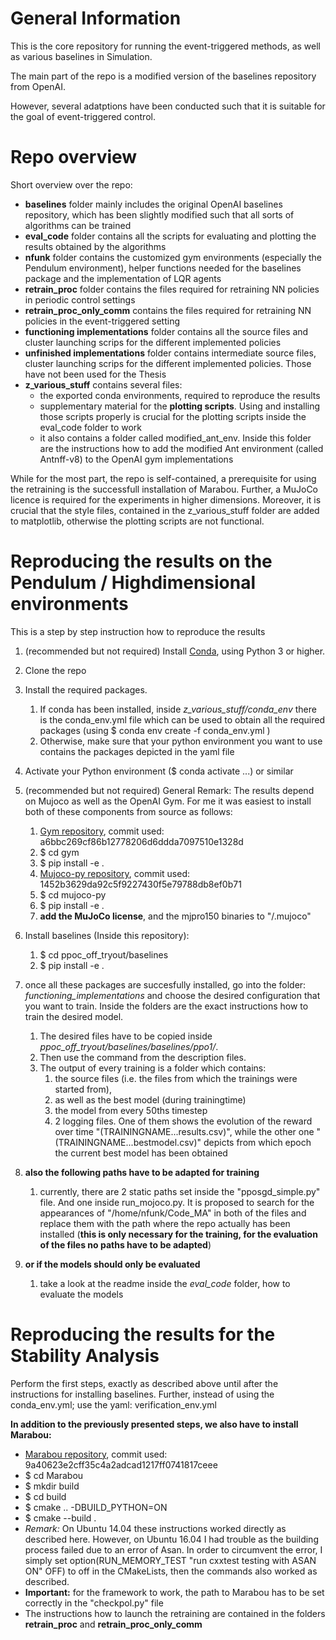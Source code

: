 # General Information

This is the core repository for running the event-triggered methods, as well as various baselines in Simulation.

The main part of the repo is a modified version of the baselines repository from OpenAI.

However, several adatptions have been conducted such that it is suitable for the goal of event-triggered control.

# Repo overview

Short overview over the repo:
* **baselines** folder mainly includes the original OpenAI baselines repository, which has been slightly modified such that all sorts of algorithms can be trained
* **eval_code** folder contains all the scripts for evaluating and plotting the results obtained by the algorithms
* **nfunk** folder contains the customized gym environments (especially the Pendulum environment), helper functions needed for the baselines package and the implementation of LQR agents
* **retrain_proc** folder contains the files required for retraining NN policies in periodic control settings
* **retrain_proc_only_comm** contains the files required for retraining NN policies in the event-triggered setting
* **functioning implementations** folder contains all the source files and cluster launching scrips for the different implemented policies
* **unfinished implementations** folder contains intermediate source files, cluster launching scrips for the different implemented policies. Those have not been used for the Thesis
* **z_various_stuff** contains several files:
  * the exported conda environments, required to reproduce the results 
  * supplementary material for the **plotting scripts**. Using and installing those scripts properly is crucial for the plotting scripts inside the eval_code folder to work
  * it also contains a folder called modified_ant_env. Inside this folder are the instructions how to add the modified Ant environment (called Antnff-v8) to the OpenAI gym implementations

While for the most part, the repo is self-contained, a prerequisite for using the retraining is the successfull installation of Marabou. Further, a MuJoCo licence is required for the experiments in higher dimensions. Moreover, it is crucial that the style files, contained in the z_various_stuff folder are added to matplotlib, otherwise the plotting scripts are not functional.

# Reproducing the results on the Pendulum / Highdimensional environments

This is a step by step instruction how to reproduce the results

1. (recommended but not required) Install [Conda](https://docs.conda.io/projects/conda/en/latest/user-guide/install/), using Python 3 or higher. 

1. Clone the repo

1. Install the required packages.
   1. If conda has been installed, inside  *z_various_stuff/conda_env* there is the conda_env.yml file which can be used to obtain all the required packages (using $ conda env create -f conda_env.yml )
   1. Otherwise, make sure that your python environment you want to use contains the packages depicted in the yaml file

1. Activate your Python environment ($ conda activate ...) or similar

1. (recommended but not required) General Remark: The results depend on Mujoco as well as the OpenAI Gym. For me it was easiest to install both of these components from source as follows:
   1. [Gym repository](https://github.com/openai/gym), commit used: a6bbc269cf86b12778206d6ddda7097510e1328d
   1. $ cd gym
   1. $ pip install -e .
   1. [Mujoco-py repository](https://github.com/openai/mujoco-py), commit used: 1452b3629da92c5f9227430f5e79788db8ef0b71
   1. $ cd mujoco-py
   1. $ pip install -e .
   1. **add the MuJoCo license**, and the mjpro150 binaries to "/.mujoco"

1. Install baselines (Inside this repository):
   1. $ cd ppoc_off_tryout/baselines
   1. $ pip install -e .

1. once all these packages are succesfully installed, go into the folder: *functioning_implementations* and choose the desired configuration that you want to train. Inside the folders are the exact instructions how to train the desired model. 
   1. The desired files have to be copied inside *ppoc_off_tryout/baselines/baselines/ppo1/*. 
   1. Then use the command from the description files. 
   1. The output of every training is a folder which contains:
      1. the source files (i.e. the files from which the trainings were started from), 
      1. as well as the best model (during trainingtime) 
      1. the model from every 50ths timestep 
      1. 2 logging files. One of them shows the evolution of the reward over time "(TRAININGNAME...results.csv)", while the other one "(TRAININGNAME...bestmodel.csv)" depicts from which epoch the current best model has been obtained

1. **also the following paths have to be adapted for training**
   1. currently, there are 2 static paths set inside the "pposgd_simple.py" file. And one inside run_mojoco.py. It is proposed to search for the appearances of "/home/nfunk/Code_MA" in both of the files and replace them with the path where the repo actually has been installed (**this is only necessary for the training, for the evaluation of the files no paths have to be adapted**) 

1. **or if the models should only be evaluated**
   1. take a look at the readme inside the *eval_code* folder, how to evaluate the models


# Reproducing the results for the Stability Analysis

Perform the first steps, exactly as described above until after the instructions for installing baselines.
Further, instead of using the conda_env.yml; use the yaml: verification_env.yml

**In addition to the previously presented steps, we also have to install Marabou:**
* [Marabou repository](https://github.com/NeuralNetworkVerification/Marabou), commit used: 9a40623e2cff35c4a2adcad1217ff0741817ceee
* $ cd Marabou
* $ mkdir build
* $ cd build
* $ cmake .. -DBUILD_PYTHON=ON
* $ cmake --build .
* *Remark:* On Ubuntu 14.04 these instructions worked directly as described here. However, on Ubuntu 16.04 I had trouble as the building process failed due to an error of Asan. In order to circumvent the error, I simply set option(RUN_MEMORY_TEST "run cxxtest testing with ASAN ON" OFF) to off in the CMakeLists, then the commands also worked as described.
* **Important:** for the framework to work, the path to Marabou has to be set correctly in the "checkpol.py" file
* The instructions how to launch the retraining are contained in the folders **retrain_proc** and **retrain_proc_only_comm**
